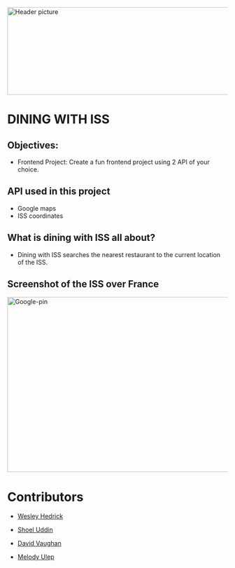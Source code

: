 
<img src="https://github.com/wesleyhedrick/Dining-With-The-ISS/blob/master/Images/readme.jpg" width="800" height="200" alt="Header picture" />


# DINING WITH ISS

## Objectives:

-   Frontend Project: Create a fun frontend project using 2 API of your choice.

## API used in this project

-   Google maps
-   ISS coordinates

## What is dining with ISS all about?

-   Dining with ISS searches the nearest restaurant to the current location of the ISS.

## Screenshot of the ISS over France

<img src="https://github.com/mculep/Dining-With-The-ISS/blob/master/Images/google-pin.png" width="800" height="400" alt="Google-pin" />

# Contributors

- <a href="https://github.com/wesleyhedrick">Wesley Hedrick</a>

- <a href="https://github.com/shoel-uddin">Shoel Uddin</a> 

- <a href="https://github.com/davidvaughan86">David Vaughan</a> 

- <a href="https://github.com/mculep">Melody Ulep</a> 
